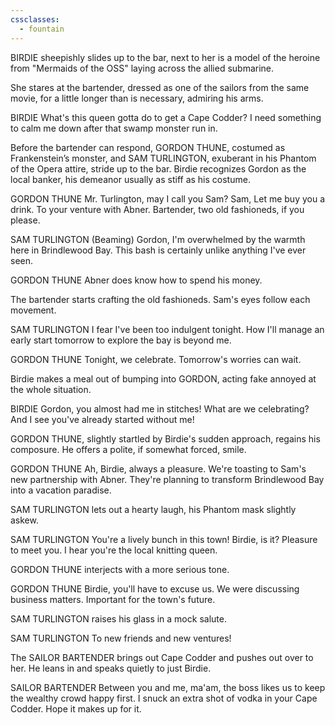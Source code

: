 ```yaml
---
cssclasses:
  - fountain
---
```

BIRDIE sheepishly slides up to the bar, next to her is a model of the heroine from "Mermaids of the OSS" laying across the allied submarine. 

She stares at the bartender, dressed as one of the sailors from the same movie, for a little longer than is necessary, admiring his arms.

BIRDIE 
What's this queen gotta do to get a Cape Codder? I need something to calm me down after that swamp monster run in.

Before the bartender can respond, GORDON THUNE, costumed as Frankenstein’s monster, and SAM TURLINGTON, exuberant in his Phantom of the Opera attire, stride up to the bar. Birdie recognizes Gordon as the local banker, his demeanor usually as stiff as his costume.

GORDON THUNE
Mr. Turlington, may I call you Sam? Sam, Let me buy you a drink. To your venture with Abner. Bartender, two old fashioneds, if you please.

SAM TURLINGTON
(Beaming) Gordon, I'm overwhelmed by the warmth here in Brindlewood Bay. This bash is certainly unlike anything I've ever seen.

GORDON THUNE
Abner does know how to spend his money.

The bartender starts crafting the old fashioneds. Sam's eyes follow each movement.

SAM TURLINGTON
I fear I've been too indulgent tonight. How I'll manage an early start tomorrow to explore the bay is beyond me.

GORDON THUNE
Tonight, we celebrate. Tomorrow's worries can wait.

Birdie makes a meal out of bumping into GORDON, acting fake annoyed at the whole situation.

BIRDIE
Gordon, you almost had me in stitches! What are we celebrating? And I see you've already started without me!

GORDON THUNE, slightly startled by Birdie's sudden approach, regains his composure. He offers a polite, if somewhat forced, smile.

GORDON THUNE
Ah, Birdie, always a pleasure. We're toasting to Sam's new partnership with Abner. They're planning to transform Brindlewood Bay into a vacation paradise.

SAM TURLINGTON lets out a hearty laugh, his Phantom mask slightly askew.

SAM TURLINGTON
You're a lively bunch in this town! Birdie, is it? Pleasure to meet you. I hear you're the local knitting queen.


GORDON THUNE interjects with a more serious tone.

GORDON THUNE
Birdie, you'll have to excuse us. We were discussing business matters. Important for the town's future.


SAM TURLINGTON raises his glass in a mock salute.

SAM TURLINGTON
To new friends and new ventures!

The SAILOR BARTENDER brings out Cape Codder and pushes out over to her. He leans in and speaks quietly to just Birdie.

SAILOR BARTENDER
Between you and me, ma'am, the boss likes us to keep the wealthy crowd happy first. I snuck an extra shot of vodka in your Cape Codder. Hope it makes up for it.
